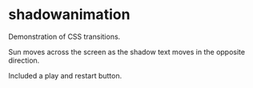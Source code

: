 # shadowanimation

Demonstration of CSS transitions.

Sun moves across the screen as the shadow text moves in the opposite direction.

Included a play and restart button.
